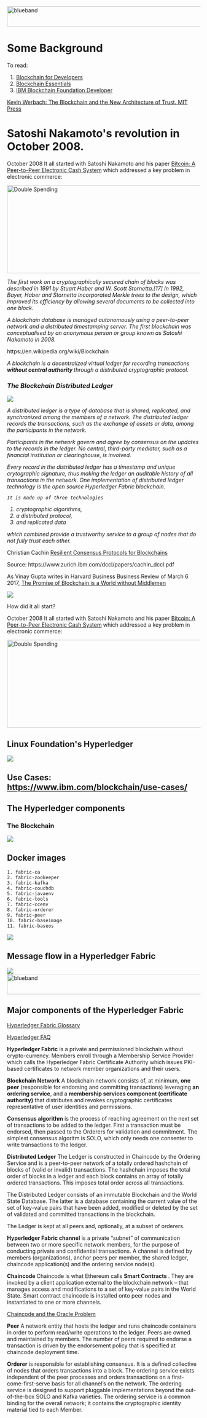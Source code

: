 
<img src="https://farm5.staticflickr.com/4503/37148677233_71edc5a37b_o.png" width="1041" height="53" alt="blueband">

# Some Background

To read:

1. [Blockchain for Developers](https://cognitiveclass.ai/learn/blockchain-for-developers/)
1. [Blockchain Essentials](https://cognitiveclass.ai/courses/blockchain-course/)
1. [IBM Blockchain Foundation Developer](https://cognitiveclass.ai/courses/ibm-blockchain-foundation-dev)

[Kevin Werbach: The Blockchain and the New Architecture of Trust. MIT Press](
https://mitpress.mit.edu/books/blockchain-and-new-architecture-trust)  


# Satoshi Nakamoto's revolution in October 2008.
 
October 2008 It all started with Satoshi Nakamoto and his paper [Bitcoin: A Peer-to-Peer Electronic Cash System](https://bitcoin.org/bitcoin.pdf) which addressed a key problem in electronic commerce:

<img src="https://farm5.staticflickr.com/4505/24079519258_ab8a80f7ed_o.png" width="769" height="229" alt="Double Spending">
<p>
<i>
The first work on a cryptographically secured chain of blocks was described in 1991 by Stuart Haber and W. Scott Stornetta.[17] In 1992, Bayer, Haber and Stornetta incorporated Merkle trees to the design, which improved its efficiency by allowing several documents to be collected into one block.
  </i><p><i>
A blockchain database is managed autonomously using a peer-to-peer network and a distributed timestamping server. The first blockchain was conceptualised by an anonymous person or group known as Satoshi Nakamoto in 2008. 
</i><p>
https://en.wikipedia.org/wiki/Blockchain
<p>
<i>A blockchain is a decentralized virtual ledger for recording transactions <b>without central authority </b> through a distributed cryptographic protocol. 

### The Blockchain Distributed Ledger  
  
<img src="https://www.ibm.com/blogs/internet-of-things/wp-content/uploads/2017/05/2-1.jpg">
<p> 
A distributed ledger is a type of database that is shared, replicated, and synchronized among the members of a network. The distributed ledger records the transactions, such as the exchange of assets or data, among the participants in the network.

Participants in the network govern and agree by consensus on the updates to the records in the ledger. No central, third-party mediator, such as a financial institution or clearinghouse, is involved.

Every record in the distributed ledger has a timestamp and unique crytographic signature, thus making the ledger an auditable history of all transactions in the network. One implementation of distributed ledger technology is the open source Hyperledger Fabric blockchain.

	It is made up of three technologies 

1. cryptographic algorithms, 
1. a distributed protocol, 
1. and replicated data 
<p>
which combined provide a trustworthy service to a group of nodes that do not fully trust each other. 
<p>
</i>
<p>
Christian Cachin <a href="https://www.ibm.com/blogs/research/2017/10/resilient-consensus-protocols-blockchains/">Resilient Consensus Protocols for Blockchains</a>
<p>
Source: https://www.zurich.ibm.com/dccl/papers/cachin_dccl.pdf


As Vinay Gupta writes in Harvard Business Business Review of March 6 2017, [The Promise of Blockchain is a World without Middlemen](https://hbr.org/2017/03/the-promise-of-blockchain-is-a-world-without-middlemen)

	
<img src="Screen Shot 2018-10-12 at 13.05.55.png">


 How did it all start?

October 2008 It all started with Satoshi Nakamoto and his paper [Bitcoin: A Peer-to-Peer Electronic Cash System](https://bitcoin.org/bitcoin.pdf) which addressed a key problem in electronic commerce:

<img src="https://farm5.staticflickr.com/4505/24079519258_ab8a80f7ed_o.png" width="769" height="229" alt="Double Spending">

## Linux Foundation's Hyperledger

<img src="Screen Shot 2019-01-05 at 15.11.32.png">

## Use Cases: https://www.ibm.com/blockchain/use-cases/

## The Hyperledger components

### The Blockchain

<img src="68747470733a2f2f6661726d352e737461746963666c69636b722e636f6d2f343439362f33373833333935333439365f666130333135343133395f6f2e706e67 (1).png">

## Docker images

~~~~
1. fabric-ca
2. fabric-zookeeper
3. fabric-kafka
4. fabric-couchdb
5. fabric-javaenv
6. fabric-tools
7. fabric-ccenv
8. fabric-orderer
9. fabric-peer
10. fabric-baseimage
11. fabric-baseos
~~~~

<img src="Screen Shot 2018-10-19 at 11.49.41 (1).png">

## Message flow in a Hyperledger Fabric

<img src="fig1.png">

<img src="https://farm5.staticflickr.com/4503/37148677233_71edc5a37b_o.png" width="1041" height="53" alt="blueband">

## Major components of the Hyperledger Fabric

[Hyperledger Fabric Glossary](https://fabrictestdocs.readthedocs.io/en/latest/glossary.html#hyperledger-fabric-glossary)

[Hyperledger FAQ](https://hyperledger-fabric.readthedocs.io/en/release-1.1/Fabric-FAQ.html)

<b>Hyperledger Fabric</b> is a private and permissioned blockchain without crypto-currency. Members enroll through a Membership Service Provider which calls the Hyperledger Fabric Certificate Authority which issues PKI-based 
certificates to network member organizations and their users. 

<b>Blockchain Network</b>
A blockchain network consists of, at minimum, <b>one peer</b> (responsible for endorsing and committing transactions) leveraging <b>an ordering service</b>, and a <b>membership services component (certificate authority)</b> that distributes and revokes cryptographic certificates representative of user identities and permissions.

<b>Consensus algorithm</b> is the process of reaching agreement on the next set of transactions to be added to the ledger. First a transaction must be endorsed, then passed to the Orderers for validation and commitment.  The simplest consensus algoritm is SOLO, which only needs one consenter to write transactions to the ledger.

<b>Distributed Ledger</b> The Ledger is constructed in Chaincode by the Ordering Service and is a peer-to-peer network 
of a totally ordered hashchain of blocks of (valid or invalid) transactions. The hashchain imposes the total order of blocks in a ledger and each block contains an array of totally ordered transactions. This imposes total order across all transactions.

The Distributed Ledger consists of an immutable Blockchain and the World State Database. The latter is a database containing the current value of the set of key-value pairs that have been added, modified or deleted by the set of validated and committed transactions in the blockchain.

The Ledger is kept at all peers and, optionally, at a subset of orderers. 

<b>Hyperledger Fabric channel</b> is a private “subnet” of communication between two or more specific network members, for the purpose of conducting private and confidential transactions. A channel is defined by members (organizations), anchor peers per member, the shared ledger, chaincode application(s) and the ordering service node(s).

<b>Chaincode </b> Chaincode is what Ethereum calls <b>Smart Contracts </b>. They are invoked by a client application external to the blockchain network – that manages access and modifications to a set of key-value pairs in the World State. Smart contract chaincode is installed onto peer nodes and instantiated to one or more channels.

[Chaincode and the Oracle Problem](https://medium.com/@antsankov/the-oracle-problem-isnt-a-problem-and-why-smart-contracts-makes-insurance-better-for-everyone-8c979f09851c)

<b>Peer</b> A network entity that hosts the ledger and runs chaincode containers in order to perform read/write operations to the ledger. Peers are owned and maintained by members. The number of peers required to endorse a transaction is driven by the endorsement policy that is specified at chaincode deployment time.

<b>Orderer</b> is responsible for establishing consensus. It is a defined collective of nodes that orders transactions into a block. The ordering service exists independent of the peer processes and orders transactions on a first-come-first-serve basis for all channel’s on the network. The ordering service is designed to support pluggable implementations beyond the out-of-the-box SOLO and Kafka varieties. The ordering service is a common binding for the overall network; it contains the cryptographic identity material tied to each Member.
